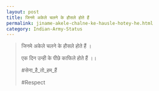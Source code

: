 ```yaml
---
layout: post
title: जिनमे अकेले चलने के हौसले होते हैं 
permalink: jiname-akele-chalne-ke-hausle-hotey-he.html
category: Indian-Army-Status
---
```

> जिनमे अकेले चलने के हौसले होते हैं ।
> 
> एक दिन उन्ही के पीछे काफिले होते हैं ।।
> 
> #सेना_है_तो_हम_हैं
> 
> #Respect 
